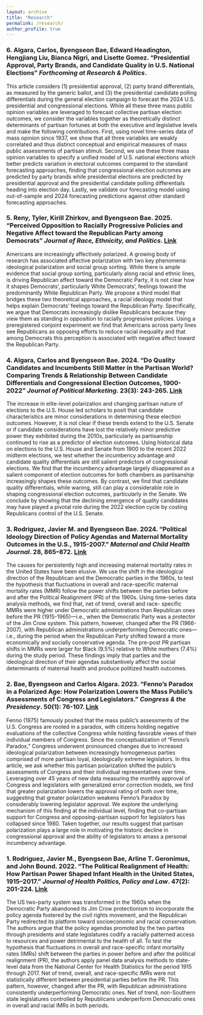 ```yaml
---
layout: archive
title: "Research"
permalink: /research/
author_profile: true
---
```


### 6. Algara, Carlos, Byengseon Bae, Edward Headington, Hengjiang Liu, Bianca Nigri, and Lisette Gomez. “Presidential Approval, Party Brands, and Candidate Quality in U.S. National Elections” *Forthcoming at Research & Politics*.

This article considers (1) presidential approval, (2) party brand differentials, as measured by the generic ballot, and (3) the presidential candidate polling differentials during the general election campaign to forecast the 2024 U.S. presidential and congressional elections. While all these three mass public opinion variables are leveraged to forecast collective partisan election outcomes, we consider the variables together as theoretically distinct determinants of partisan fortunes at both the executive and legislative levels and make the following contributions. First, using novel time-series data of mass opinion since 1937, we show that all three variables are weakly correlated and thus distinct conceptual and empirical measures of mass public assessments of partisan stimuli. Second, we use these three mass opinion variables to specify a unified model of U.S. national elections which better predicts variation in electoral outcomes compared to the standard forecasting approaches, finding that congressional election outcomes are predicted by party brands while presidential elections are predicted by presidential approval and the presidential candidate polling differentials heading into election day. Lastly, we validate our forecasting model using out-of-sample and 2024 forecasting predictions against other standard forecasting approaches.

### 5. Reny, Tyler, Kirill Zhirkov, and Byengseon Bae. 2025. “Perceived Opposition to Racially Progressive Policies and Negative Affect toward the Republican Party among Democrats” *Journal of Race, Ethnicity, and Politics*. [Link](https://www.cambridge.org/core/journals/journal-of-race-ethnicity-and-politics/article/perceived-opposition-to-racially-progressive-policies-and-negative-affect-toward-the-republican-party-among-democrats/F73C39C1CDD7F27E8A1F9F156B9FE6F9)

Americans are increasingly affectively polarized. A growing body of research has associated affective polarization with two key phenomena: ideological polarization and social group sorting. While there is ample evidence that social group sorting, particularly along racial and ethnic lines, is driving Republican affect toward the Democratic Party, it is not clear how it shapes Democrats’, particularly White Democrats’, feelings toward the predominantly White Republican Party. We propose a third model that bridges these two theoretical approaches, a racial ideology model that helps explain Democrats’ feelings toward the Republican Party. Specifically, we argue that Democrats increasingly dislike Republicans because they view them as standing in opposition to racially progressive policies. Using a preregistered conjoint experiment we find that Americans across party lines see Republicans as opposing efforts to reduce racial inequality and that among Democrats this perception is associated with negative affect toward the Republican Party.

### 4. Algara, Carlos and Byengseon Bae. 2024. “Do Quality Candidates and Incumbents Still Matter in the Partisan World? Comparing Trends & Relationship Between Candidate Differentials and Congressional Election Outcomes, 1900-2022” *Journal of Political Marketing*. 23(3): 243-265. [Link](https://www.tandfonline.com/doi/abs/10.1080/15377857.2024.2371764)

The increase in elite-level polarization and changing partisan nature of elections to the U.S. House led scholars to posit that candidate characteristics are minor considerations in determining these election outcomes. However, it is not clear if these trends extend to the U.S. Senate or if candidate considerations have lost the relatively minor predictive power they exhibited during the 2010s, particularly as partisanship continued to rise as a predictor of election outcomes. Using historical data on elections to the U.S. House and Senate from 1900 to the recent 2022 midterm elections, we test whether the incumbency advantage and candidate quality differentials are still salient predictors of congressional elections. We find that the incumbency advantage largely disappeared as a salient component of election outcomes for both chambers as partisanship increasingly shapes these outcomes. By contrast, we find that candidate quality differentials, while waning, still can play a considerable role in shaping congressional election outcomes, particularly in the Senate. We conclude by showing that the declining emergence of quality candidates may have played a pivotal role during the 2022 election cycle by costing Republicans control of the U.S. Senate.

### 3. Rodriguez, Javier M. and Byengseon Bae. 2024. “Political Ideology Direction of Policy Agendas and Maternal Mortality Outcomes in the U.S., 1915-2007.” *Maternal and Child Health Journal*. 28, 865–872. [Link](https://link.springer.com/article/10.1007/s10995-023-03859-2)

The causes for persistently high and increasing maternal mortality rates in the United States have been elusive. We use the shift in the ideological direction of the Republican and the Democratic parties in the 1960s, to test the hypothesis that fluctuations in overall and race-specific maternal mortality rates (MMR) follow the power shifts between the parties before and after the Political Realignment (PR) of the 1960s. Using time-series data analysis methods, we find that, net of trend, overall and race- specific MMRs were higher under Democratic administrations than Republican ones before the PR (1915-1965)—i.e., when the Democratic Party was a protector of the Jim Crow system. This pattern, however, changed after the PR (1966-2007), with Republican administrations underperforming Democratic ones—i.e., during the period when the Republican Party shifted toward a more economically and socially conservative agenda. The pre-post PR partisan shifts in MMRs were larger for Black (9.5%) relative to White mothers (7.4%) during the study period. These findings imply that parties and the ideological direction of their agendas substantively affect the social determinants of maternal health and produce politized health outcomes.

### 2. Bae, Byengseon and Carlos Algara. 2023. “Fenno’s Paradox in a Polarized Age: How Polarization Lowers the Mass Public’s Assessments of Congress and Legislators.” *Congress & the Presidency*. 50(1): 76-107. [Link](https://www.tandfonline.com/doi/full/10.1080/07343469.2022.2110995)

Fenno (1975) famously posited that the mass public’s assessments of the U.S. Congress are rooted in a paradox, with citizens holding negative evaluations of the collective Congress while holding favorable views of their individual members of Congress. Since the conceptualization of “Fenno’s Paradox,” Congress underwent pronounced changes due to increased ideological polarization between increasingly homogeneous parties comprised of more partisan loyal, ideologically extreme legislators. In this article, we ask whether this partisan polarization shifted the public’s assessments of Congress and their individual representatives over time. Leveraging over 45 years of new data measuring the monthly approval of Congress and legislators with generalized error correction models, we find that greater polarization lowers the approval rating of both over time, suggesting that greater polarization weakens Fenno’s Paradox by considerably lowering legislator approval. We explore the underlying mechanism of this finding at the individual level, finding that co-partisan support for Congress and opposing-partisan support for legislators has collapsed since 1980. Taken together, our results suggest that partisan polarization plays a large role in motivating the historic decline in congressional approval and the ability of legislators to amass a personal incumbency advantage.

### 1. Rodriguez, Javier M., Byengseon Bae, Arline T. Geronimus, and John Bound. 2022. “The Political Realignment of Health: How Partisan Power Shaped Infant Health in the United States, 1915–2017.” *Journal of Health Politics, Policy and Law*. 47(2): 201-224. [Link](https://read.dukeupress.edu/jhppl/article-abstract/47/2/201/181615/The-Political-Realignment-of-Health-How-Partisan?redirectedFrom=fulltext)

The US two-party system was transformed in the 1960s when the Democratic Party abandoned its Jim Crow protectionism to incorporate the policy agenda fostered by the civil rights movement, and the Republican Party redirected its platform toward socioeconomic and racial conservatism. The authors argue that the policy agendas promoted by the two parties through presidents and state legislatures codify a racially patterned access to resources and power detrimental to the health of all. To test the hypothesis that fluctuations in overall and race-specific infant mortality rates (IMRs) shift between the parties in power before and after the political realignment (PR), the authors apply panel data analysis methods to state-level data from the National Center for Health Statistics for the period 1915 through 2017. Net of trend, overall, and race-specific IMRs were not statistically different between presidential parties before the PR. This pattern, however, changed after the PR, with Republican administrations consistently underperforming Democratic ones. Net of trend, non-Southern state legislatures controlled by Republicans underperform Democratic ones in overall and racial IMRs in both periods.
